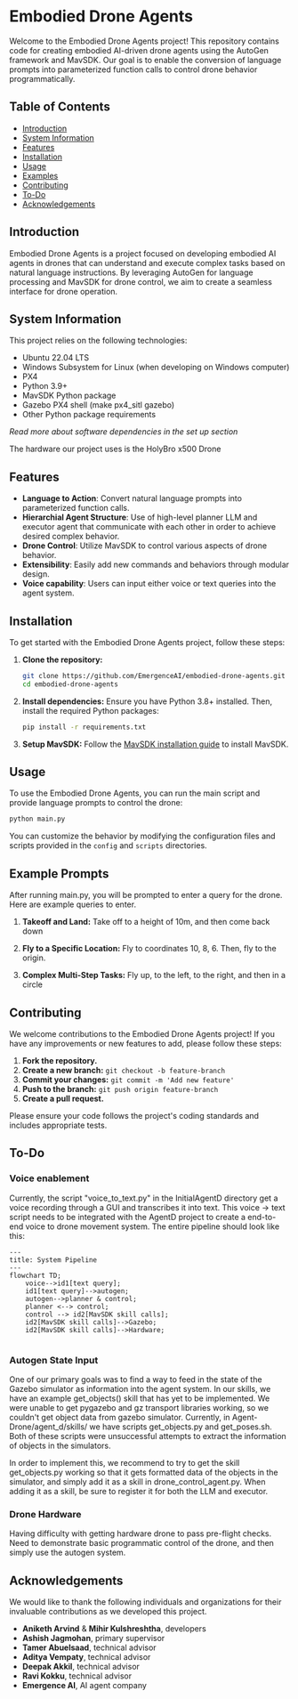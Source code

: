 # Embodied Drone Agents

Welcome to the Embodied Drone Agents project! This repository contains code for creating embodied AI-driven drone agents using the AutoGen framework and MavSDK. Our goal is to enable the conversion of language prompts into parameterized function calls to control drone behavior programmatically.

## Table of Contents

- [Introduction](#introduction)
- [System Information](#system-information)
- [Features](#features)
- [Installation](#installation)
- [Usage](#usage)
- [Examples](#example-prompts)
- [Contributing](#contributing)
- [To-Do](#to-do)
- [Acknowledgements](#acknowledgements)

## Introduction

Embodied Drone Agents is a project focused on developing embodied AI agents in drones that can understand and execute complex tasks based on natural language instructions. By leveraging AutoGen for language processing and MavSDK for drone control, we aim to create a seamless interface for drone operation.

## System Information
This project relies on the following technologies:
- Ubuntu 22.04 LTS
- Windows Subsystem for Linux (when developing on Windows computer)
- PX4
- Python 3.9+
- MavSDK Python package
- Gazebo PX4 shell (make px4_sitl gazebo)
- Other Python package requirements

*Read more about software dependencies in the set up section*

The hardware our project uses is the HolyBro x500 Drone


## Features

- **Language to Action**: Convert natural language prompts into parameterized function calls.
- **Hierarchial Agent Structure**: Use of high-level planner LLM and executor agent that communicate with each other in order to achieve desired complex behavior.
- **Drone Control**: Utilize MavSDK to control various aspects of drone behavior.
- **Extensibility**: Easily add new commands and behaviors through modular design.
- **Voice capability**: Users can input either voice or text queries into the agent system.

## Installation

To get started with the Embodied Drone Agents project, follow these steps:

1. **Clone the repository:**
   ```bash
   git clone https://github.com/EmergenceAI/embodied-drone-agents.git
   cd embodied-drone-agents
   ```

2. **Install dependencies:**
   Ensure you have Python 3.8+ installed. Then, install the required Python packages:
   ```bash
   pip install -r requirements.txt
   ```

3. **Setup MavSDK:**
   Follow the [MavSDK installation guide](https://mavsdk.mavlink.io/main/en/getting_started/installation.html) to install MavSDK.

## Usage

To use the Embodied Drone Agents, you can run the main script and provide language prompts to control the drone:

```bash
python main.py
```

You can customize the behavior by modifying the configuration files and scripts provided in the `config` and `scripts` directories.

## Example Prompts

After running main.py, you will be prompted to enter a query for the drone. Here are example queries to enter.

1. **Takeoff and Land:**
   Take off to a height of 10m, and then come back down

2. **Fly to a Specific Location:**
   Fly to coordinates 10, 8, 6. Then, fly to the origin.

3. **Complex Multi-Step Tasks:**
   Fly up, to the left, to the right, and then in a circle

## Contributing

We welcome contributions to the Embodied Drone Agents project! If you have any improvements or new features to add, please follow these steps:

1. **Fork the repository.**
2. **Create a new branch:** `git checkout -b feature-branch`
3. **Commit your changes:** `git commit -m 'Add new feature'`
4. **Push to the branch:** `git push origin feature-branch`
5. **Create a pull request.**

Please ensure your code follows the project's coding standards and includes appropriate tests.

## To-Do

### Voice enablement
Currently, the script "voice_to_text.py" in the InitialAgentD directory get a voice recording through a GUI and transcribes it into text. This voice -> text script needs to be integrated with the AgentD project to create a end-to-end voice to drone movement system. The entire pipeline should look like this:

```mermaid
---
title: System Pipeline
---
flowchart TD;
    voice-->id1[text query];
    id1[text query]-->autogen;
    autogen-->planner & control;
    planner <--> control;
    control --> id2[MavSDK skill calls];
    id2[MavSDK skill calls]-->Gazebo;
    id2[MavSDK skill calls]-->Hardware;
   
```

### Autogen State Input
One of our primary goals was to find a way to feed in the state of the Gazebo simulator as information into the agent system. In our skills, we have an example get_objects() skill that has yet to be implemented. We were unable to get pygazebo and gz transport libraries working, so we couldn't get object data from gazebo simulator. Currently, in Agent-Drone/agent_d/skills/ we have scripts get_objects.py and get_poses.sh. Both of these scripts were unsuccessful attempts to extract the information of objects in the simulators. 

In order to implement this, we recommend to try to get the skill get_objects.py working so that it gets formatted data of the objects in the simulator, and simply add it as a skill in drone_control_agent.py. When adding it as a skill, be sure to register it for both the LLM and executor.

### Drone Hardware
Having difficulty with getting hardware drone to pass pre-flight checks. Need to demonstrate basic programmatic control of the drone, and then simply use the autogen system.

## Acknowledgements

We would like to thank the following individuals and organizations for their invaluable contributions as we developed this project.
- **Aniketh Arvind** & **Mihir Kulshreshtha**, developers
- **Ashish Jagmohan**, primary supervisor
- **Tamer Abuelsaad**, technical advisor
- **Aditya Vempaty**, technical advisor
- **Deepak Akkil**, technical advisor
- **Ravi Kokku**, technical advisor
- **Emergence AI**, AI agent company

